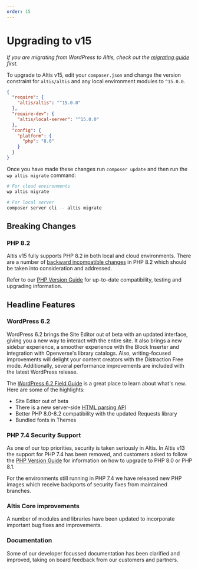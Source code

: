 ```yaml
---
order: 15
---
```


# Upgrading to v15

_If you are migrating from WordPress to Altis, check out the [migrating guide](../migrating/) first._

To upgrade to Altis v15, edit your `composer.json` and change the version
constraint for `altis/altis` and any local
environment modules to `^15.0.0`.

```json
{
  "require": {
	"altis/altis": "^15.0.0"
  },
  "require-dev": {
	"altis/local-server": "^15.0.0"
  },
  "config": {
	"platform": {
	  "php": "8.0"
	}
  }
}
```

Once you have made these changes run `composer update` and then run
the `wp altis migrate` command:

```sh
# For cloud environments
wp altis migrate

# For local server
composer server cli -- altis migrate
```

## Breaking Changes

### PHP 8.2 ###

Altis v15 fully supports PHP 8.2 in both local and cloud environments. There are a number of [backward incompatible changes](https://www.php.net/manual/en/migration82.incompatible.php) in PHP 8.2 which should be taken into consideration and addressed.

Refer to our [PHP Version Guide](docs://guides/updating-php/) for up-to-date compatibility, testing and upgrading information.

## Headline Features

### WordPress 6.2

WordPress 6.2 brings the Site Editor out of beta with an updated interface, giving you a new way to interact with the entire site. It also brings a new sidebar experience, a smoother experience with the Block Inserter and integration with Openverse's library catalogs. Also, writing-focused improvements will delight your content creators with the Distraction Free mode.
Additionally, several performance improvements are included with the latest WordPress release.

The [WordPress 6.2 Field Guide](https://make.wordpress.org/core/2023/03/09/wordpress-6-2-field-guide/) is a great place
to learn about what's new. Here are some of the highlights:

- Site Editor out of beta
- There is a new server-side [HTML parsing API](https://make.wordpress.org/core/2023/03/07/introducing-the-html-api-in-wordpress-6-2/)
- Better PHP 8.0-8.2 compatibility with the updated Requests library
- Bundled fonts in Themes

### PHP 7.4 Security Support ###

As one of our top priorities, security is taken seriously in Altis. In Altis v13 the support for PHP 7.4 has been removed, and customers asked to follow the [PHP Version Guide](docs://guides/updating-php/) for information on how to upgrade to PHP 8.0 or PHP 8.1.

For the environments still running in PHP 7.4 we have released new PHP images which receive backports of security fixes from maintained branches. 


### Altis Core improvements 

A number of modules and libraries have been updated to incorporate important bug fixes and improvements.

### Documentation 

Some of our developer focussed documentation has been clarified and improved, taking on board feedback from our customers and partners. 
